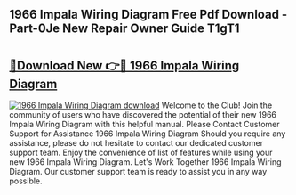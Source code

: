 ## 1966 Impala Wiring Diagram Free Pdf Download - Part-0Je New Repair Owner Guide T1gT1

# <h2><a href="http://dfl9h2y.blite.top/?on=1966+Impala+Wiring+Diagram">🔗Download New 👉🔴 1966 Impala Wiring Diagram</a></h2>

[![1966 Impala Wiring Diagram download](https://i.imgur.com/lujVjoI.png)](http://dfl9h2y.blite.top/?on=1966+Impala+Wiring+Diagram)
Welcome to the Club! Join the community of users who have discovered the potential of their new 1966 Impala Wiring Diagram with this helpful manual. Please Contact Customer Support for Assistance 1966 Impala Wiring Diagram Should you require any assistance, please do not hesitate to contact our dedicated customer support team. Enjoy the convenience of list of features while using your new 1966 Impala Wiring Diagram. Let's Work Together 1966 Impala Wiring Diagram. Our customer support team is ready to assist you in any way possible.
